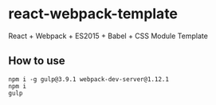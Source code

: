 # react-webpack-template
React + Webpack + ES2015 + Babel + CSS Module Template

## How to use
```
npm i -g gulp@3.9.1 webpack-dev-server@1.12.1
npm i
gulp
```

